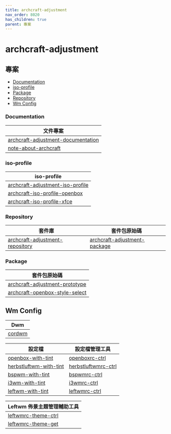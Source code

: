 ```yaml
---
title: archcraft-adjustment
nav_order: 8020
has_children: true
parent: 專案
---
```


# archcraft-adjustment


## 專案


* [Documentation](#documentation)
* [iso-profile](#iso-profile)
* [Package](#package)
* [Repository](#repository)
* [Wm Config](#wm-config)


### Documentation


| 文件專案 |
| --- |
| [archcraft-adjustment-documentation](https://github.com/samwhelp/archcraft-adjustment-documentation) |
| [note-about-archcraft](https://github.com/samwhelp/note-about-archcraft) |


### iso-profile

| iso-profile |
| --- |
| [archcraft-adjustment-iso-profile](https://github.com/samwhelp/archcraft-adjustment-iso-profile) |
| [archcraft-iso-profile-openbox](https://github.com/samwhelp/archcraft-iso-profile-openbox) |
| [archcraft-iso-profile-xfce](https://github.com/samwhelp/archcraft-iso-profile-xfce) |


### Repository

| 套件庫 | 套件包原始碼 |
| --- | --- |
| [archcraft-adjustment-repository](https://github.com/samwhelp/archcraft-adjustment-repository) | [archcraft-adjustment-package](https://github.com/samwhelp/archcraft-adjustment-package) |


### Package

| 套件包原始碼 |
| --- |
| [archcraft-adjustment-prototype](https://github.com/samwhelp/archcraft-adjustment-prototype) |
| [archcraft-openbox-style-select](https://github.com/samwhelp/archcraft-openbox-style-select) |


## Wm Config

| Dwm |
| --- |
| [cordwm](https://github.com/samwhelp/cordwm)


| 設定檔 | 設定檔管理工具 |
| --- | --- |
| [openbox-with-tint](https://github.com/samwhelp/archcraft-adjustment-package/tree/main/core/wm/openbox/archcraft-modeling-openbox-with-tint/asset/etc/skel/.local/share/openboxrc-profile/openbox-with-tint) | [openboxrc-ctrl](https://github.com/samwhelp/archcraft-adjustment-package/tree/main/core/wm/openbox/archcraft-tool-openboxrc-ctrl) |
| [herbstluftwm-with-tint](https://github.com/samwhelp/archcraft-adjustment-package/tree/main/core/wm/herbstluftwm/archcraft-modeling-herbstluftwm-with-tint/asset/etc/skel/.local/share/herbstluftwmrc-profile/herbstluftwm-with-tint) | [herbstluftwmrc-ctrl](https://github.com/samwhelp/archcraft-adjustment-package/tree/main/core/wm/herbstluftwm/archcraft-tool-herbstluftwmrc-ctrl) |
| [bspwm-with-tint](https://github.com/samwhelp/archcraft-adjustment-package/tree/main/core/wm/bspwm/archcraft-modeling-bspwm-with-tint/asset/etc/skel/.local/share/bspwmrc-profile/bspwm-with-tint) | [bspwmrc-ctrl](https://github.com/samwhelp/archcraft-adjustment-package/tree/main/core/wm/bspwm/archcraft-tool-bspwmrc-ctrl) |
| [i3wm-with-tint](https://github.com/samwhelp/archcraft-adjustment-package/tree/main/core/wm/i3wm/archcraft-modeling-i3wm-with-tint/asset/etc/skel/.local/share/i3wmrc-profile/i3wm-with-tint) | [i3wmrc-ctrl](https://github.com/samwhelp/archcraft-adjustment-package/tree/main/core/wm/i3wm/archcraft-tool-i3wmrc-ctrl) |
| [leftwm-with-tint](https://github.com/samwhelp/archcraft-adjustment-package/tree/main/core/wm/leftwm/archcraft-modeling-leftwm-with-tint/asset/etc/skel/.local/share/leftwmrc-profile/leftwm-with-tint) | [leftwmrc-ctrl](https://github.com/samwhelp/archcraft-adjustment-package/tree/main/core/wm/leftwm/archcraft-tool-leftwmrc-ctrl) |


| Leftwm 佈景主題管理輔助工具 |
| --- |
| [leftwmrc-theme-ctrl](https://github.com/samwhelp/archcraft-adjustment-package/tree/main/core/wm/leftwm/archcraft-tool-leftwmrc-theme-ctrl) |
| [leftwmrc-theme-get](https://github.com/samwhelp/archcraft-adjustment-package/tree/main/core/wm/leftwm/archcraft-tool-leftwmrc-theme-get) |
